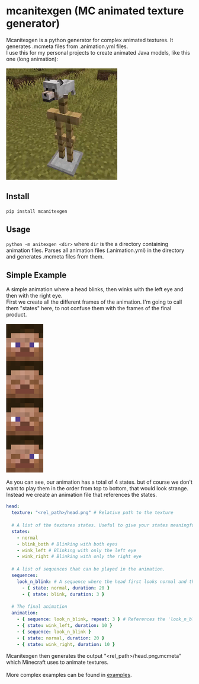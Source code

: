 # mcanitexgen (MC animated texture generator)
Mcanitexgen is a python generator for complex animated textures. It generates .mcmeta files from .animation.yml files.<br>
I use this for my personal projects to create animated Java models, like this one (long animation):<br>
<br>
<img src="examples/dog/dog.gif" width="300" style="image-rendering: pixelated; image-rendering: -moz-crisp-edges; image-rendering: crisp-edges;"/>

## Install
`pip install mcanitexgen`

## Usage
`python -m anitexgen <dir>` where `dir` is the a directory containing animation files.
Parses all animation files (.animation.yml) in the directory and generates .mcmeta files from them.

## Simple Example
A simple animation where a head blinks, then winks with the left eye and then with the right eye.
<br>
First we create all the different frames of the animation. I'm going to call them "states" here, to not confuse them with the frames of the final product.<br>
<br>
<img src="img/anim_example.png" width="100" style="image-rendering: pixelated; image-rendering: -moz-crisp-edges; image-rendering: crisp-edges;"/>

As you can see, our animation has a total of 4 states. but of course we don't want to play them in the order from top to bottom, that would look strange.
Instead we create an animation file that references the states.
<br>
```yaml
head:
  texture: "<rel_path>/head.png" # Relative path to the texture
  
  # A list of the textures states. Useful to give your states meaningful names.
  states: 
    - normal
    - blink_both # Blinking with both eyes
    - wink_left # Blinking with only the left eye
    - wink_right # Blinking with only the right eye
  
  # A list of sequences that can be played in the animation.
  sequences:
    look_n_blink: # A sequence where the head first looks normal and then blinks shortly
      - { state: normal, duration: 20 }
      - { state: blink, duration: 3 }
  
  # The final animation
  animation: 
    - { sequence: look_n_blink, repeat: 3 } # References the 'look_n_blink' sequence and plays it 3 times
    - { state: wink_left, duration: 10 }
    - { sequence: look_n_blink }
    - { state: normal, duration: 20 }
    - { state: wink_right, duration: 10 }
```
Mcanitexgen then generates the output "<rel_path>/head.png.mcmeta" which Minecraft uses to animate textures.<br>
<br>
More complex examples can be found in [examples](https://github.com/OrangeUtan/mcanitexgen/tree/master/examples).
